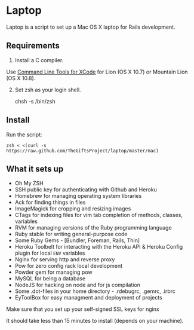 Laptop
======

Laptop is a script to set up a Mac OS X laptop for Rails development.

Requirements
------------

1) Install a C compiler.

Use [Command Line Tools for XCode](https://developer.apple.com/downloads/index.action)
for Lion (OS X 10.7) or Mountain Lion (OS X 10.8).

2) Set zsh as your login shell.

    chsh -s /bin/zsh

Install
-------

Run the script:

    zsh < <(curl -s https://raw.github.com/TheGiftsProject/laptop/master/mac)

What it sets up
---------------

* Oh My ZSH 
* SSH public key for authenticating with Github and Heroku
* Homebrew for managing operating system libraries
* Ack for finding things in files
* ImageMagick for cropping and resizing images
* CTags for indexing files for vim tab completion of methods, classes, variables
* RVM for managing versions of the Ruby programming language
* Ruby stable for writing general-purpose code
* Some Ruby Gems - [Bundler, Foreman, Rails, Thin]
* Heroku Toolbelt for interacting with the Heroku API & Heroku Config plugin for local `ENV` variables
* Nginx for serving http and reverse proxy
* Pow for zero config rack local development
* Powder gem for managing pow
* MySQL for being a database
* NodeJS for hacking on node and for js compilation
* Some .dot-files in your home directory - .rdebugrc, .gemrc, .irbrc
* EyToolBox for easy managment and deployment of projects



Make sure that you set up your self-signed SSL keys for nginx

It should take less than 15 minutes to install (depends on your machine).
